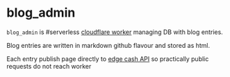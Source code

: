 # blog_admin

`blog_admin` is #serverless [cloudflare worker](https://developers.cloudflare.com/workers/) managing DB with blog entries.

Blog entries are written in markdown github flavour and stored as html.

Each entry publish page directly to [edge cash API](https://developers.cloudflare.com/workers/examples/cache-api/) so practically public requests do not reach worker
